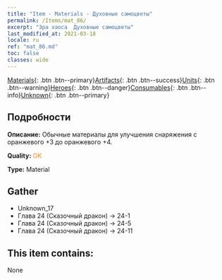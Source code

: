 ```yaml
---
title: "Item - Materials - Духовные самоцветы"
permalink: /Items/mat_86/
excerpt: "Эра хаоса  Духовные самоцветы"
last_modified_at: 2021-03-18
locale: ru
ref: "mat_86.md"
toc: false
classes: wide
---
```

 [Materials](/ru/Items/){: .btn .btn--primary}[Artifacts](/ru/Items/Artifacts/){: .btn .btn--success}[Units](/ru/Items/Units/){: .btn .btn--warning}[Heroes](/ru/Items/Heroes/){: .btn .btn--danger}[Consumables](/ru/Items/Consumables/){: .btn .btn--info}[Unknown](/ru/Items/Unknown/){: .btn .btn--primary}

## Подробности
 **Описание:** Обычные материалы для улучшения снаряжения c оранжевого +3 до оранжевого +4.

 **Quality:** <span style="color: #FF8C00">OK</span>

 **Type:** Material

## Gather

*    Unknown_17 
*    Глава 24 (Сказочный дракон) -> 24-1 
*    Глава 24 (Сказочный дракон) -> 24-5 
*    Глава 24 (Сказочный дракон) -> 24-11 

## This item contains:

  None

